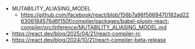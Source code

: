 * MUTABILITY_ALIASING_MODEL
	* https://github.com/facebook/react/blob/156b7a96f5669470182ad226306184576d6f150f/compiler/packages/babel-plugin-react-compiler/src/Inference/MUTABILITY_ALIASING_MODEL.md
* https://react.dev/blog/2025/04/21/react-compiler-rc
* https://react.dev/blog/2024/10/21/react-compiler-beta-release
